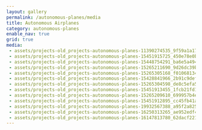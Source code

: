 ```yaml
---
layout: gallery
permalink: /autonomous-planes/media
title: Autonomous Airplanes
category: autonomous-planes
enable_nav: true
grid: true
media: 
 - assets/projects-old_projects-autonomous-planes-11390274535_9f59a1a177.jpg
 - assets/projects-old_projects-autonomous-planes-15451915725_450e78e0b2.jpg
 - assets/projects-old_projects-autonomous-planes-15448754291_ba6e5a494d.jpg
 - assets/projects-old_projects-autonomous-planes-15265211690_9d26dc39b5.jpg
 - assets/projects-old_projects-autonomous-planes-15265305168_f01068134c.jpg
 - assets/projects-old_projects-autonomous-planes-15428841966_2b91c9def7.jpg
 - assets/projects-old_projects-autonomous-planes-15265304598_de8c5efa52.jpg
 - assets/projects-old_projects-autonomous-planes-15451913455_1fcb21fd1b.jpg
 - assets/projects-old_projects-autonomous-planes-15265209610_699957b4e1.jpg
 - assets/projects-old_projects-autonomous-planes-15451912895_cc45fb41ac.jpg
 - assets/projects-old_projects-autonomous-planes-19932567388_a95f2a8257.jpg
 - assets/projects-old_projects-autonomous-planes-16250313265_ae952edf4a.jpg
 - assets/projects-old_projects-autonomous-planes-16147813780_62dacf221a.jpg
---
```


